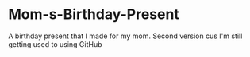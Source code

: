 # Mom-s-Birthday-Present

A birthday present that I made for my mom. Second version cus I'm still getting used to using GitHub
